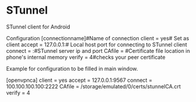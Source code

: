 # STunnel
STunnel client for Android

Configuration
[connectionname]#Name of connection
client = yes# Set as client 
accept = 127.0.0.1:<port># Local host port for connecting to STunnel client 
connect = <IP>:<port>#STunnel server ip and port
CAfile = <path to certificate file>#Certificate file location in phone's internal memory
verify = 4#checks your peer certificate

Example for configuration to be filled in main window.

[openvpnca]
client = yes
accept = 127.0.0.1:9567
connect = 100.100.100.100:2222
CAfile = /storage/emulated/0/certs/stunnelCA.crt
verify = 4
